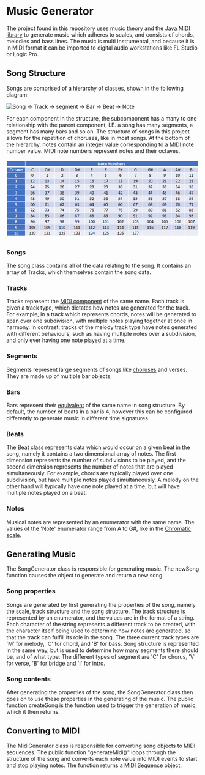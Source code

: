 # Music Generator
The project found in this repository uses music theory and the [Java MIDI library](https://docs.oracle.com/en/java/javase/17/docs/api/java.desktop/javax/sound/midi/package-summary.html) to generate music which adheres to scales, and consists of chords, melodies and bass lines. The music is multi instrumental, and because it is in MIDI format it can be imported to digital audio workstations like FL Studio or Logic Pro.

## Song Structure
Songs are comprised of a hierarchy of classes, shown in the following diagram: 

<img title="Song hierarchy" alt="Song -> Track -> segment -> Bar -> Beat -> Note" src="Media/SongClassStructure.png">

For each component in the structure, the subcomponent has a many to one relationship with the parent component, I.E. a song has many segments, a segment has many bars and so on. The structure of songs in this project allows for the repetition of choruses, like in most songs. At the bottom of the hierarchy, notes contain an integer value corresponding to a MIDI note number value. MIDI note numbers represent notes and their octaves.

<img title="MIDI note numbers" src="Media/MidiNoteNumbers.png">

### Songs
The song class contains all of the data relating to the song. It contains an array of Tracks, which themselves contain the song data.

### Tracks
Tracks represent the [MIDI component](https://docs.oracle.com/javase/8/docs/api/javax/sound/midi/Track.html) of the same name. Each track is given a track type, which dictates how notes are generated for the track. For example, in a track which represents chords, notes will be generated to span over one subdivision, with multiple notes playing together at once in harmony. In contrast, tracks of the melody track type have notes generated with different behaviours, such as having multiple notes over a subdivision, and only ever having one note played at a time.

### Segments
Segments represent large segments of songs like [choruses](https://en.wikipedia.org/wiki/Refrain) and verses. They are made up of multiple bar objects.

### Bars
Bars represent their [equivalent](https://en.wikipedia.org/wiki/Bar_(music)) of the same name in song structure. By default, the number of beats in a bar is 4, however this can be configured differently to generate music in different time signatures.

### Beats
The Beat class represents data which would occur on a given beat in the song, namely it contains a two dimensional array of notes. The first dimension represents the number of subdivisions to be played, and the second dimension represents the number of notes that are played simultaneously. For example, chords are typically played over one subdivision, but have multiple notes played simultaneously. A melody on the other hand will typically have one note played at a time, but will have multiple notes played on a beat.

### Notes
Musical notes are represented by an enumerator with the same name. The values of the 'Note' enumerator range from A to G#, like in the [Chromatic scale](https://en.wikipedia.org/wiki/Chromatic_scale).

## Generating Music
The SongGenerator class is responsible for generating music. The newSong function causes the object to generate and return a new song.

### Song properties
Songs are generated by first generating the properties of the song, namely the scale, track structure and the song structure. The track structure is represented by an enumerator, and the values are in the format of a string. Each character of the string represents a different track to be created, with the character itself being used to determine how notes are generated, so that the track can fulfill its role in the song. The three current track types are 'M' for melody, 'C' for chord, and 'B' for bass. Song structure is represented in the same way, but is used to determine how many segments there should be, and of what type. The different types of segment are 'C' for chorus, 'V' for verse, 'B' for bridge and 'I' for intro.

### Song contents
After generating the properties of the song, the SongGenerator class then goes on to use these properties in the generating of the music. The public function createSong is the function used to trigger the generation of music, which it then returns. 

## Converting to MIDI
The MidiGenerator class is responsible for converting song objects to MIDI sequences. The public function "generateMidi()" loops through the structure of the song and converts each note value into MIDI events to start and stop playing notes. The function returns a [MIDI Sequence](https://docs.oracle.com/javase/8/docs/api/javax/sound/midi/Sequence.html) object.
